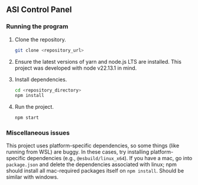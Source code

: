 ## ASI Control Panel

### Running the program

1. Clone the repository.
   ```bash
   git clone <repository_url>
   ```
   
2. Ensure the latest versions of yarn and node.js LTS are installed. This project was developed with node v22.13.1 in mind.

3. Install dependencies.
   ```bash
   cd <repository_directory>
   npm install
   ```

4. Run the project.
   ```bash
   npm start
   ```

### Miscellaneous issues

This project uses platform-specific dependencies, so some things (like running from WSL) are buggy. In these cases, try installing platform-specific dependencies (e.g., `@esbuild/linux_x64`). If you have a mac, go into `package.json` and delete the dependencies associated with linux; npm should install all mac-required packages itself on `npm install`. Should be similar with windows.